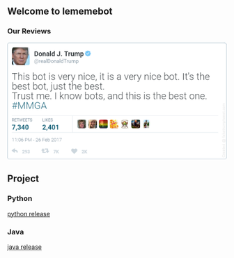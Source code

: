 ## Welcome to lememebot

### Our Reviews
![Image](images/tweet.png)

## Project

### Python

[python release](https://github.com/lememebot/LememebotPy)

### Java

[java release](https://github.com/lememebot/lememebot69xXx)
